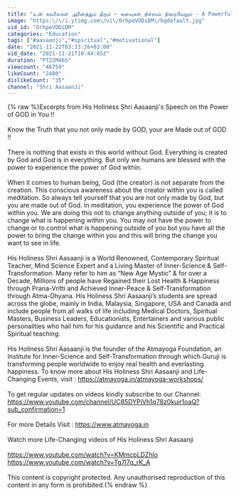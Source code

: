```yaml
---
title: "உன் கவலைகள் அனைத்தும் தீரும் ~ கனவுகள் நிச்சயம் நிறைவேறும் - A Powerful Speech By Shri Aasaanji !!"
image: "https:\/\/i.ytimg.com\/vi\/DrhpeVODiDM\/hqdefault.jpg"
vid_id: "DrhpeVODiDM"
categories: "Education"
tags: ["#aasaanji","#spiritual","#motivational"]
date: "2021-11-22T03:33:26+03:00"
vid_date: "2021-11-21T10:44:05Z"
duration: "PT22M46S"
viewcount: "46759"
likeCount: "2480"
dislikeCount: "35"
channel: "Shri AasaanJi"
---
```

{% raw %}Excerpts from His Holiness Shri Aasaanji's Speech on the Power of GOD in You !!<br /><br />Know the Truth that you not only made by GOD, your are Made out of GOD !!<br /><br />There is nothing that exists in this world without God. Everything is created by God and God is in everything. But only we humans are blessed with the power to experience the power of God within.<br /><br />When it comes to human being, God (the creator) is not separate from the creation. This conscious awareness about the creator within you is called meditation. So always tell yourself that you are not only made by God, but you are made out of God. In meditation, you experience the power of God within you. We are doing this not to change anything outside of you; it is to change what is happening within you. You may not have the power to change or to control what is happening outside of you but you have all the power to bring the change within you and this will bring the change you want to see in life.<br /><br />His Holiness Shri Aasaanji is a World Renowned, Contemporary Spiritual Teacher, Mind Science Expert and a Living Master of Inner-Science &amp; Self-Transformation. Many refer to him as “New Age Mystic” &amp; for over a Decade, Millions of people have Regained their Lost Health &amp; Happiness through Prana-Vritti and Achieved Inner-Peace &amp; Self-Transformation through Atma-Dhyana. His Holiness Shri Aasaanji’s students are spread across the globe, mainly in India, Malaysia, Singapore, USA and Canada and include people from all walks of life including Medical Doctors, Spiritual Masters, Business Leaders, Educationists, Entertainers and various public personalities who hail him for his guidance and his Scientific and Practical Spiritual teaching. <br /><br />His Holiness Shri Aasaanji is the founder of the Atmayoga Foundation, an Institute for Inner-Science and Self-Transformation through which Guruji is transforming people worldwide to enjoy real health and everlasting happiness. To know more about His Holiness Shri Aasaanji and Life-Changing Events, visit : <a rel="nofollow" target="blank" href="https://atmayoga.in/atmayoga-workshops/">https://atmayoga.in/atmayoga-workshops/</a><br /><br />To get regular updates on videos kindly subscribe to our Channel: <a rel="nofollow" target="blank" href="https://www.youtube.com/channel/UC85DYPiVh1q78z0kuir1oaQ?sub_confirmation=1">https://www.youtube.com/channel/UC85DYPiVh1q78z0kuir1oaQ?sub_confirmation=1</a><br /><br />For more Details Visit :  <a rel="nofollow" target="blank" href="https://www.atmayoga.in">https://www.atmayoga.in</a><br /><br />Watch more Life-Changing videos of His Holiness Shri Aasaanji<br /><br /><a rel="nofollow" target="blank" href="https://www.youtube.com/watch?v=KMmcpLDZhlo">https://www.youtube.com/watch?v=KMmcpLDZhlo</a><br /><a rel="nofollow" target="blank" href="https://www.youtube.com/watch?v=Tg7l7q_rK_A">https://www.youtube.com/watch?v=Tg7l7q_rK_A</a><br /><br />This content is copyright protected. Any unauthorised reproduction of this content in any form is prohibited.{% endraw %}
